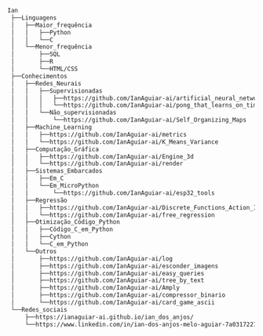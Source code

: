 <!--
Ian
 Linguagens
  Maior_frequência
   Python
   C
  Menor_frequência
   SQL
   R
   HTML/CSS
 Conhecimentos
  Redes_Neurais
   Supervisionadas
    https://github.com/IanAguiar-ai/artificial_neural_network
    https://github.com/IanAguiar-ai/pong_that_learns_on_time
   Não_supervisionadas
    https://github.com/IanAguiar-ai/Self_Organizing_Maps
  Machine_Learning
   https://github.com/IanAguiar-ai/metrics
   https://github.com/IanAguiar-ai/K_Means_Variance
  Computação_Gráfica
   https://github.com/IanAguiar-ai/Engine_3d
   https://github.com/IanAguiar-ai/render
  Sistemas_Embarcados
   Em_C
   Em_MicroPython
    https://github.com/IanAguiar-ai/esp32_tools
  Regressão
   https://github.com/IanAguiar-ai/Discrete_Functions_Action_Integration_Hub
   https://github.com/IanAguiar-ai/free_regression
  Otimização_Código_Python
   Código_C_em_Python
   Cython
   C_em_Python
  Outros
   https://github.com/IanAguiar-ai/log
   https://github.com/IanAguiar-ai/esconder_imagens
   https://github.com/IanAguiar-ai/easy_queries
   https://github.com/IanAguiar-ai/tree_by_text
   https://github.com/IanAguiar-ai/Amply
   https://github.com/IanAguiar-ai/compressor_binario
 Redes_sociais
  https://ianaguiar-ai.github.io/ian_dos_anjos/
  https://www.linkedin.com/in/ian-dos-anjos-melo-aguiar-7a0317227/
-->


``` bash
Ian
 ├──Linguagens
 │   ├──Maior_frequência
 │   │   ├──Python
 │   │   └──C
 │   └──Menor_frequência
 │       ├──SQL
 │       ├──R
 │       └──HTML/CSS
 ├──Conhecimentos
 │   ├──Redes_Neurais
 │   │   ├──Supervisionadas
 │   │   │   ├──https://github.com/IanAguiar-ai/artificial_neural_network
 │   │   │   └──https://github.com/IanAguiar-ai/pong_that_learns_on_time
 │   │   └──Não_supervisionadas
 │   │       └──https://github.com/IanAguiar-ai/Self_Organizing_Maps
 │   ├──Machine_Learning
 │   │   ├──https://github.com/IanAguiar-ai/metrics
 │   │   └──https://github.com/IanAguiar-ai/K_Means_Variance
 │   ├──Computação_Gráfica
 │   │   ├──https://github.com/IanAguiar-ai/Engine_3d
 │   │   └──https://github.com/IanAguiar-ai/render
 │   ├──Sistemas_Embarcados
 │   │   ├──Em_C
 │   │   └──Em_MicroPython
 │   │       └──https://github.com/IanAguiar-ai/esp32_tools
 │   ├──Regressão
 │   │   ├──https://github.com/IanAguiar-ai/Discrete_Functions_Action_Integration_Hub
 │   │   └──https://github.com/IanAguiar-ai/free_regression
 │   ├──Otimização_Código_Python
 │   │   ├──Código_C_em_Python
 │   │   ├──Cython
 │   │   └──C_em_Python
 │   └──Outros
 │       ├──https://github.com/IanAguiar-ai/log
 │       ├──https://github.com/IanAguiar-ai/esconder_imagens
 │       ├──https://github.com/IanAguiar-ai/easy_queries
 │       ├──https://github.com/IanAguiar-ai/tree_by_text
 │       ├──https://github.com/IanAguiar-ai/Amply
 │       ├──https://github.com/IanAguiar-ai/compressor_binario
 │       └──https://github.com/IanAguiar-ai/card_game_ascii
 └──Redes_sociais
     ├──https://ianaguiar-ai.github.io/ian_dos_anjos/
     └──https://www.linkedin.com/in/ian-dos-anjos-melo-aguiar-7a0317227/
```
